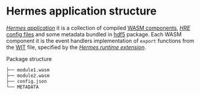 # Hermes application structure

[*Hermes application*] it is a collection of compiled
[WASM components](https://component-model.bytecodealliance.org/introduction.html),
[*HRE* config files](./hre_init_setup.md)
and some metadata
bundled in [hdf5](https://www.hdfgroup.org/solutions/hdf5/) package.
Each WASM component it is the event handlers implementation of `export` functions from the [WIT] file,
specified by the [*Hermes runtime extension*].

Package structure

```bash
├── module1.wasm
├── module2.wasm
├── config.json
└── METADATA
```

[WIT]: https://component-model.bytecodealliance.org/design/wit.html
[*Hermes runtime extension*]: ./../../05_building_block_view/hermes_core.md#hermes-runtime-extension-hre
[*Hermes application*]: ./../../05_building_block_view//hermes_core.md#hermes-application
